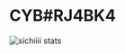# CYB#RJ4BK4

![sichiiii stats](https://github-readme-stats.vercel.app/api?username=sichiiii&theme=dark&show_icons=true)

